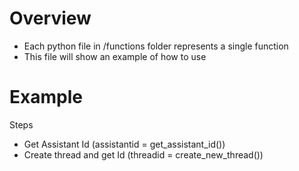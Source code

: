 # Overview
- Each python file in /functions folder represents a single function
- This file will show an example of how to use


# Example

Steps
- Get Assistant Id (assistantid = get_assistant_id())
- Create thread and get Id (threadid = create_new_thread())
